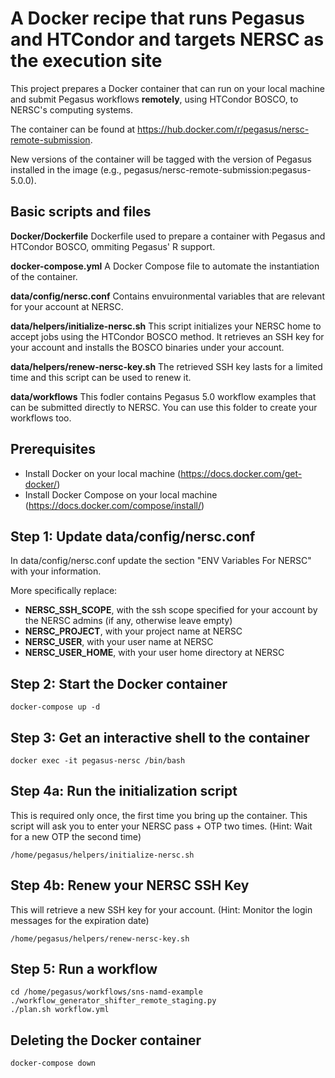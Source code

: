 # A Docker recipe that runs Pegasus and HTCondor and targets NERSC as the execution site

This project prepares a Docker container that can run on your local machine and submit Pegasus workflows **remotely**, using HTCondor BOSCO, to NERSC's computing systems.

The container can be found at https://hub.docker.com/r/pegasus/nersc-remote-submission.

New versions of the container will be tagged with the version of Pegasus installed in the image (e.g., pegasus/nersc-remote-submission:pegasus-5.0.0).

## Basic scripts and files

**Docker/Dockerfile** Dockerfile used to prepare a container with Pegasus and HTCondor BOSCO, ommiting Pegasus' R support.

**docker-compose.yml** A Docker Compose file to automate the instantiation of the container.

**data/config/nersc.conf** Contains envuironmental variables that are relevant for your account at NERSC.

**data/helpers/initialize-nersc.sh** This script initializes your NERSC home to accept jobs using the HTCondor BOSCO method. It retrieves an SSH key for your account and installs the BOSCO binaries under your account.

**data/helpers/renew-nersc-key.sh** The retrieved SSH key lasts for a limited time and this script can be used to renew it.

**data/workflows** This fodler contains Pegasus 5.0 workflow examples that can be submitted directly to NERSC. You can use this folder to create your workflows too.

## Prerequisites

- Install Docker on your local machine (https://docs.docker.com/get-docker/)
- Install Docker Compose on your local machine (https://docs.docker.com/compose/install/)

Step 1: Update data/config/nersc.conf
-------------------------------------
In data/config/nersc.conf update the section "ENV Variables For NERSC" with your information.

More specifically replace:
- **NERSC\_SSH\_SCOPE**, with the ssh scope specified for your account by the NERSC admins (if any, otherwise leave empty)
- **NERSC\_PROJECT**, with your project name at NERSC
- **NERSC\_USER**, with your user name at NERSC
- **NERSC\_USER\_HOME**, with your user home directory at NERSC

Step 2: Start the Docker container
----------------------------------

```
docker-compose up -d
```

Step 3: Get an interactive shell to the container
-------------------------------------------------
```
docker exec -it pegasus-nersc /bin/bash
```

Step 4a: Run the initialization script
--------------------------------------
This is required only once, the first time you bring up the container. This script will ask you to enter your NERSC pass + OTP two times.
(Hint: Wait for a new OTP the second time)
```
/home/pegasus/helpers/initialize-nersc.sh
```

Step 4b: Renew your NERSC SSH Key
---------------------------------
This will retrieve a new SSH key for your account. (Hint: Monitor the login messages for the expiration date)
```
/home/pegasus/helpers/renew-nersc-key.sh
```

Step 5: Run a workflow
----------------------

```
cd /home/pegasus/workflows/sns-namd-example
./workflow_generator_shifter_remote_staging.py
./plan.sh workflow.yml
```

Deleting the Docker container
-----------------------------

```
docker-compose down
```
